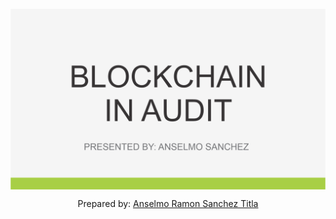 <head>
  <title>T-Swap decentralized asset/token exchange Report</title>
</head>

<div style="display: flex; flex-direction: column; justify-content: center; align-items: center; height: 100vh;">
  <img src="./logo.png" alt="Local Image">
  <p align="center">
    Prepared by: <a href="https://linkedin.com/in/anselmotitla">Anselmo Ramon Sanchez Titla</a>
  </p>
</div>

<!-- Your report starts here! -->

<!-- Lead Auditors:
- xxxxxxx -->

<!-- Use ctrl + shift + p => Markdown All in One: Create Table of Contents -->

<!-- <div style="page-break-before: always;"></div> -->

# Table of Contents

- [Table of Contents](#table-of-contents)
- [Protocol Summary](#protocol-summary)
- [Disclaimer](#disclaimer)
- [Risk Classification](#risk-classification)
- [Audit Details](#audit-details)
  - [Scope](#scope)
  - [Roles](#roles)
- [Executive Summary](#executive-summary)
  - [Issues found](#issues-found)
- [Findings](#findings)
  - [High](#high)
    - [\[H-1\] Magic Number in getInputAmountBasedOnOutput Function](#h-1-magic-number-in-getinputamountbasedonoutput-function)
    - [\[H-2\] Missing Slippage Protection in `TSwapPool::swapExactOutput`](#h-2-missing-slippage-protection-in-tswappoolswapexactoutput)
    - [\[H-3\] Incorrect Argument Passed to swapExactOutput in sellPoolTokens](#h-3-incorrect-argument-passed-to-swapexactoutput-in-sellpooltokens)
    - [\[H-4\] In `TSwapPool::_swap` The extra tokens given to users after every `TSwapPool::swapCount` breaks the protocol invariant of `x * y = k`](#h-4-in-tswappool_swap-the-extra-tokens-given-to-users-after-every-tswappoolswapcount-breaks-the-protocol-invariant-of-x--y--k)
  - [Medium](#medium)
    - [\[M-1\] Unused Deadline Parameter in Deposit Function can cause user misunderstanding](#m-1-unused-deadline-parameter-in-deposit-function-can-cause-user-misunderstanding)
  - [Low](#low)
    - [\[L-1\] Unused Function Parameter in swapExactInput (Root Cause + Impact)](#l-1-unused-function-parameter-in-swapexactinput-root-cause--impact)
    - [\[L-2\] `TSwapPool::LiquidityAdded` event has parameters out of order causing event to emit incorrect information](#l-2-tswappoolliquidityadded-event-has-parameters-out-of-order-causing-event-to-emit-incorrect-information)
  - [Informational](#informational)
    - [\[I-1\] Unused Error Declaration in PoolFactory Contract](#i-1-unused-error-declaration-in-poolfactory-contract)
    - [\[I-2\] Missing Zero Address Check in Constructor](#i-2-missing-zero-address-check-in-constructor)
    - [\[I-3\] Incorrect Function Call in Token Symbol Retrieval](#i-3-incorrect-function-call-in-token-symbol-retrieval)
    - [\[I-4\] Insufficient Indexed Parameters in Event Declaration.](#i-4-insufficient-indexed-parameters-in-event-declaration)
    - [\[I-5\] Usage of Magic Number in getOutputAmountBasedOnInput Function](#i-5-usage-of-magic-number-in-getoutputamountbasedoninput-function)
    - [\[I-6\] Missing Natspec Documentation in swapExactInput Function (Root Cause + Impact)](#i-6-missing-natspec-documentation-in-swapexactinput-function-root-cause--impact)
    - [\[I-7\] Function Visibility in swapExactInput should be external instead of public.](#i-7-function-visibility-in-swapexactinput-should-be-external-instead-of-public)
    - [\[I-8\] Missing Deadline Parameter in Natspec for swapExactOutput.](#i-8-missing-deadline-parameter-in-natspec-for-swapexactoutput)
    - [\[I-9\] Magic Number Used in Price Calculation (Root Cause + Impact)](#i-9-magic-number-used-in-price-calculation-root-cause--impact)
    - [\[I-10\] Inadequate Error Message for Minimum WETH Deposit.](#i-10-inadequate-error-message-for-minimum-weth-deposit)
    - [\[I-11\] Liquidity Minting Function Does Not Follow the CEI Pattern](#i-11-liquidity-minting-function-does-not-follow-the-cei-pattern)
  - [Gas](#gas)
    - [\[G-1\] Unused Local Variable in Deposit Function (Root Cause + Impact)](#g-1-unused-local-variable-in-deposit-function-root-cause--impact)

# Protocol Summary

<!-- You can get this info from the README.md of the repository that is being in the proccess of security review research, almost at the beggining of the file .md-->

This project is meant to be a permissionless way for users to swap assets between each other at a fair price. You can think of T-Swap as a decentralized asset/token exchange (DEX). 
T-Swap is known as an [Automated Market Maker (AMM)](https://chain.link/education-hub/what-is-an-automated-market-maker-amm) because it doesn't use a normal "order book" style exchange, instead it uses "Pools" of an asset. 
It is similar to Uniswap. To understand Uniswap, please watch this video: [Uniswap Explained](https://www.youtube.com/watch?v=DLu35sIqVTM)

# Disclaimer

The Anselmo Ramon Sanchez Titla team makes all effort to find as many vulnerabilities in the code in the given time period, but holds no responsibilities for the findings provided in this document. A security audit by the team is not an endorsement of the underlying business or product. The audit was time-boxed and the review of the code was solely on the security aspects of the Solidity implementation of the contracts.

# Risk Classification

|            |        | Impact |        |     |
| ---------- | ------ | ------ | ------ | --- |
|            |        | High   | Medium | Low |
|            | High   | H      | H/M    | M   |
| Likelihood | Medium | H/M    | M      | M/L |
|            | Low    | M      | M/L    | L   |

We use the [CodeHawks](https://docs.codehawks.com/hawks-auditors/how-to-evaluate-a-finding-severity) severity matrix to determine severity. See the documentation for more details.

# Audit Details

**The findings described in this document correspond to the following commit hash:**

<!-- You can get this info from the README.md at the # Audit Scope Details -->

- Commit Hash: e643a8d4c2c802490976b538dd009b351b1c8dda

## Scope

<!-- You can get this info from the README.md -->

```
./src/
└── PoolFactory.sol
└── TSwapPool.sol
```

## Roles

<!-- You can get this info from the README.md -->

- `Liquidity Providers`: Users who have liquidity deposited into the pools. Their shares are represented by the LP ERC20 tokens. They gain a 0.3% fee every time a swap is made. 
- `Users`: Users who want to swap tokens.

# Executive Summary

<!-- _Add some notes about how the audit went, types of things you found, etc._ -->

<!-- _We spent X hours with Z auditors using Y tools. etc_ -->

We spent 50 hours with 3 auditors using manual review, aderyn, slither finding the below vulnerabilities classified from high to informational

## Issues found

<!-- To format the below table -->
<!-- ctrl + shift + p: Format Document  or  shift + alt + f -->

| Severity     | Number of issues found |
| ------------ | ---------------------- |
| High         | 4                      |
| Medium       | 1                      |
| Low          | 2                      |
| Infomational | 11                     |
| Gas          | 1                      |
| total        | 19                     |

# Findings

## High

### [H-1] Magic Number in getInputAmountBasedOnOutput Function

**Description:**

The vulnerability exists in the `TSwapPool::getInputAmountBasedOnOutput` function, which uses a magic number `10000` in the calculation. The use of magic numbers in code is generally problematic as they lack context and can lead to unintended behavior. In this case, the use of `10000` instead of a more appropriate value like `1000` results in a much higher value being returned than intended.

**Impact:**

This vulnerability has a high impact because it directly affects the amount users are charged in the protocol. By using the magic number `10000`, the function overcharges users in transactions, leading to significant financial loss. Given that this function is part of the `TSwapPool::swapExactOutput`, one of the main functions of the protocol, the vulnerability is likely to affect a large number of users.

**Proof of Concept:**

The issue arises in the following code:

```solidity
function getInputAmountBasedOnOutput(
    uint256 outputAmount,
    uint256 inputReserves,
    uint256 outputReserves
)
    public
    pure
    revertIfZero(outputAmount)
    revertIfZero(outputReserves)
    returns (uint256 inputAmount)
{
    // @audit - info magic number
    // @audit - high they are using 10_000 instead of 1_000. They are stilling a lot of money from the users
    // IMPACT: HIGH users are charge way too much
    // LIKELIHOOD: HIGH this is used in swapExactOutput which is one the main functions of the protocol
    return
        ((inputReserves * outputAmount) * 10000) /
        ((outputReserves - outputAmount) * 997);
}

```

Section-1: The calculation uses a magic number `10000` instead of `1000`, causing the overcharge issue.

Section-2: The function should be adjusted to use a more appropriate factor (e.g., `1000`) to avoid overcharging users.

Section-3: This vulnerability is especially critical because the TSwapPool::getInputAmountBasedOnOutput function is central to the protocol's operations, and users rely on accurate calculations for fair transactions.

**Recommended Mitigation**

The recommended mitigation is to replace the magic number `10000` with a more appropriate value such as `1000` in the calculation. This change will ensure that users are charged accurately and fairly.

```diff
solidity
Copy
function getInputAmountBasedOnOutput(
    uint256 outputAmount,
    uint256 inputReserves,
    uint256 outputReserves
)
    public
    pure
    revertIfZero(outputAmount)
    revertIfZero(outputReserves)
    returns (uint256 inputAmount)
{
    // @audit - correct magic number issue
    return
-        ((inputReserves * outputAmount) * 10000) /
+        ((inputReserves * outputAmount) * 1000) /
         ((outputReserves - outputAmount) * 997);
}
```

Section-A: The change to `1000` ensures that the calculation is more accurate, preventing overcharging.

Section-B: Updating the function's calculation will improve user trust and prevent financial losses.

Section-C: After applying this fix, users will pay a fair amount according to the reserves and output amount, improving the overall reliability of the protocol.

### [H-2] Missing Slippage Protection in `TSwapPool::swapExactOutput`

**Description:**

The vulnerability is found in the `TSwapPool::swapExactOutput` function where there is a lack of slippage protection. Slippage occurs when the price at which the transaction is executed differs from the expected price. This can be exploited by attackers, especially in the case of MEV (Maximal Extractable Value) attacks, which can lead to significant financial losses. The function does not ensure that the input amount remains within an acceptable range, leaving it vulnerable to fluctuations in price due to network congestion or changes in reserves during the transaction.

**Impact:**

The impact of this vulnerability is high as it could lead to unintended losses for users. Without slippage protection, users may end up paying more than they intended or expected, as the actual input amount needed to complete the transaction could exceed the intended amount. This vulnerability also opens the door for potential MEV attacks, where attackers could manipulate the transaction by exploiting price changes and causing further losses to users. It could damage the trust in the protocol and cause a loss of funds for the users involved.

**Proof of Concept:**

The vulnerability exists due to the absence of slippage protection in the following code snippet:

```solidity
function swapExactOutput(
    IERC20 inputToken,
    IERC20 outputToken,
    uint256 outputAmount,
    uint64 deadline
)
    public
    revertIfZero(outputAmount)
    revertIfDeadlinePassed(deadline)
    returns (uint256 inputAmount)
{
    uint256 inputReserves = inputToken.balanceOf(address(this));
    uint256 outputReserves = outputToken.balanceOf(address(this));

    inputAmount = getInputAmountBasedOnOutput(
        outputAmount,
        inputReserves,
        outputReserves
    );
    _swap(inputToken, inputAmount, outputToken, outputAmount);
}
```

1. The price of 1 WETH right now is 1,000 USDC
2. User inputs a `swapExactOutput` looking for 1 WETH
   1. inputToken = USDC
   2. outputToken = WETH
   3. outputAmount = 1
   4. deadline = whatever
3. The function does not offer a maxInput amount
4. As the transaction is pending in the mempool, the market changes! and the price moves huge -> 1 WETH is now 10,000 USDC. 10x more than the user expected
5. The transaction completes, but the user sent the protocol 10,000 USDC instead of the expected 1,000 USDC

**Recommended Mitigation**

To mitigate the risk of slippage and protect against MEV attacks, the function should be updated to include slippage protection and a maximum input amount check. By introducing a mechanism to limit the maximum input amount based on the output amount and slippage tolerance, users will have more control over their transactions, and the protocol will be more resilient to price manipulation.

```diff
function swapExactOutput(
    IERC20 inputToken,
    IERC20 outputToken,
    uint256 outputAmount,
    uint64 deadline,
    uint256 maxInputAmount // Added parameter for maximum input amount
)
    public
    revertIfZero(outputAmount)
    revertIfDeadlinePassed(deadline)
    returns (uint256 inputAmount)
{
    uint256 inputReserves = inputToken.balanceOf(address(this));
    uint256 outputReserves = outputToken.balanceOf(address(this));

    inputAmount = getInputAmountBasedOnOutput(
        outputAmount,
        inputReserves,
        outputReserves
    );

+   // Check if inputAmount is within the acceptable range
+   require(inputAmount <= maxInputAmount, "Slippage too high");

    _swap(inputToken, inputAmount, outputToken, outputAmount);
}
```

The new `maxInputAmount` parameter should be passed into the function to set the limit on how much input a user is willing to pay. This mitigates slippage by ensuring the input amount remains within acceptable bounds.

The function now includes a check with `require(inputAmount <= maxInputAmount)` to ensure that the transaction does not proceed if the slippage exceeds the set threshold.

By introducing slippage protection, the protocol reduces the potential for price manipulation, protecting users from potential losses due to fluctuating market conditions or MEV attacks.

### [H-3] Incorrect Argument Passed to swapExactOutput in sellPoolTokens

**Description:**

The vulnerability arises in the `TSwapPool::sellPoolTokens` function where the third argument passed to the `swapExactOutput` function is incorrect. The third argument in `swapExactOutput` should represent the amount of WETH to be sent from the protocol (the output amount), but instead, the `poolTokenAmount` is being used, which is the input amount (the amount of pool tokens being sold). This mistake could lead to unexpected behavior during the swap, as the wrong values are being passed to the swap logic, potentially resulting in incorrect token exchanges.

This is to the fact that the `TSwapPool::swapExactOutput` is called, whereas the `TSwapPool::swapExactInput` is the one that should be called, because users specify the exact amount of input tokens, not output.

**Impact:**

This vulnerability can result in a miscalculation of the expected amount of WETH to be returned to the caller, which could lead to users receiving an incorrect amount of WETH when selling pool tokens. This could cause financial losses to users as they may receive less WETH than expected, or the transaction may fail due to mismatched amounts being passed to the swap function. Additionally, this could cause the protocol to behave unpredictably, leading to user dissatisfaction and trust issues in the platform.

**Proof of Concept:**

The issue occurs because the third argument passed to `swapExactOutput` in `sellPoolTokens` is incorrect. Instead of passing the expected output amount (the WETH to be received), the input amount (the pool tokens being sold) is passed, which is not how the function should operate.

```solidity
function sellPoolTokens(
    uint256 poolTokenAmount
) external returns (uint256 wethAmount) {
    return
        swapExactOutput(
            i_poolToken,
            i_wethToken,
            poolTokenAmount, // This should be the amount of WETH to go out from the protocol
            uint64(block.timestamp)
        );
}
```

Recommended Mitigation

To fix this vulnerability, the sellPoolTokens function should be updated to correctly pass the expected amount of WETH to be received as the third argument to the swapExactOutput function. The output amount should be calculated based on the pool token amount and the reserves, ensuring that the right amount of WETH is passed to the swap function.

```diff
function sellPoolTokens(
    uint256 poolTokenAmount
) external returns (uint256 wethAmount) {
+    // Calculate the expected WETH amount based on pool token reserves
+    uint256 wethAmount = calculateWethAmount(poolTokenAmount);

    return
        swapExactOutput(
            i_poolToken,
            i_wethToken,
-           poolTokenAmount,
+            wethAmount, // Corrected to the amount of WETH to be sent from the protocol
            uint64(block.timestamp)
        );
}
```

The function should calculate the amount of WETH the user should receive for the poolTokenAmount. This can be done by using the appropriate formula based on the pool reserves.

By passing the correct output amount (wethAmount) to swapExactOutput, the transaction will execute as intended, and users will receive the correct amount of WETH.

This change ensures that the protocol behaves as expected and prevents any financial loss for the user due to incorrect token swaps.

Consider changing the implementation to use `swapExactInput` instead of `swapExactOutput`. Note that this also require changing the `sellPoolTokens` function to accept a new parameter (ie `minWethToReceive` to be passed to `swapExactInput`)

```diff
function sellPoolTokens(
    uint256 poolTokenAmount,
    uint256 minWethToReceive
) external returns (uint256 wethAmount) {
+    // Calculate the expected WETH amount based on pool token reserves
+    uint256 wethAmount = calculateWethAmount(poolTokenAmount);

    return
        swapExactInput(
            i_poolToken,
            i_wethToken,
-           poolTokenAmount,
+           minWethToReceive,
            uint64(block.timestamp)
        );
}
```

additionally it might be wise to add a deadline to the function, as there is currently no deadline

### [H-4] In `TSwapPool::_swap` The extra tokens given to users after every `TSwapPool::swapCount` breaks the protocol invariant of `x * y = k`

**Description:**

The protocol follows a stric invariant of `x * y = k`. Where:

- `x`: The balance of the pool token
- `y`: The balance of the WETH token
- `k`: The constant product of the two balances

This means, that whenever the balances change in the protocol, the ratio between the two amounts should remain constant, hence the `k`. However this is broken every 10 swaps due to the extra incentive in the `_swap` function. Meaning that over time the protocol funds will be drained

**Impact:**

A user could maliciously drain the protocol of funds by doing a lot of swaps and collecting the extra incentive given out by the protocol.

Most simply put, the protocol's core invariant is broken.

The following block of code is responsible for the issue

```javascript
swap_count++
if (swap_count >= SWAP_COUNT_MAX) {
  swap_count = 0
  outputToken.safeTransfer(msg.sender, 1_000_000_000_000_000_000)
}
```

**Proof of Concept**

1. A user swaps 10 times, and collects the extra incentive of `1_000_000_000_000_000_000` tokens
2. That user continues to swap until all the protocol funds are drained

<details> 
<summary>Proof of Code</summary>
Place the following into TSwapPool.t.sol

```javascript
    function testInvariantBroken() public {
        vm.startPrank(liquidityProvider);
        weth.approve(address(pool), 100e18);
        poolToken.approve(address(pool), 100e18);
        pool.deposit(100e18, 100e18, 100e18, uint64(block.timestamp));
        vm.stopPrank();

        uint outputWeth = 1e17;
        int startingY = int256(weth.balanceOf(address(pool)));
        int expectedDeltaY = int256(-1) * int256(outputWeth);

        vm.startPrank(user);
        poolToken.approve(address(pool), type(uint256).max);
        poolToken.mint(user, 100e18);
        pool.swapExactOutput(poolToken, weth, outputWeth, uint64(block.timestamp));
        pool.swapExactOutput(poolToken, weth, outputWeth, uint64(block.timestamp));
        pool.swapExactOutput(poolToken, weth, outputWeth, uint64(block.timestamp));
        pool.swapExactOutput(poolToken, weth, outputWeth, uint64(block.timestamp));
        pool.swapExactOutput(poolToken, weth, outputWeth, uint64(block.timestamp));
        pool.swapExactOutput(poolToken, weth, outputWeth, uint64(block.timestamp));
        pool.swapExactOutput(poolToken, weth, outputWeth, uint64(block.timestamp));
        pool.swapExactOutput(poolToken, weth, outputWeth, uint64(block.timestamp));
        pool.swapExactOutput(poolToken, weth, outputWeth, uint64(block.timestamp));
        pool.swapExactOutput(poolToken, weth, outputWeth, uint64(block.timestamp));
        vm.stopPrank();

        uint256 endingY = weth.balanceOf(address(pool));
        int256 actualDeltaY = int256(endingY) - int256(startingY);

        assert(actualDeltaY == expectedDeltaY*10);
    }
```

</details>

**Recommended Mitigations**

Remove the extra incentive mechanism. If you want to keep this in, we should account for the change in the x \* y = k protocol invariant. Or, or we should set aside tokens in the same way we do with fees.

```diff
-        swap_count++;
-        if (swap_count >= SWAP_COUNT_MAX) {
-            swap_count = 0;
-            outputToken.safeTransfer(msg.sender, 1_000_000_000_000_000_000);
-        }
```

## Medium

### [M-1] Unused Deadline Parameter in Deposit Function can cause user misunderstanding

**Description:**

The `TSwapPool::deposit` function in the `TSwapPool` contract accepts a `deadline` parameter, but this parameter is not used in the function logic. The purpose of a deadline is typically to prevent transactions from being executed after a specific time, ensuring that deposits happen within an acceptable timeframe. However, in this case, the `deadline` parameter is provided, but not referenced anywhere in the function, leading to confusion about its purpose and potentially misleading users into thinking it impacts the deposit process.

**Impact:**

A user may assume that providing a `deadline` will cause their deposit to fail if the deadline is exceeded. However, since the parameter is not used in the code, a user could set a deadline expecting the deposit to fail after that time, but the deposit would still go through. This discrepancy could lead to severe disruptions in functionality, where users may expect transactions to fail but they are processed anyway, causing a misalignment between user expectations and actual behavior. The potential for such confusion is high, as the `deadline` parameter is often associated with critical transaction timing.

**Proof of Concept:**

The `deposit` function is shown below, where the `deadline` parameter is declared but never used:

```solidity
function deposit(
    uint256 wethToDeposit,
    uint256 minimumLiquidityTokensToMint,
    uint256 maximumPoolTokensToDeposit,
    uint64 deadline
)
```

Since the deadline parameter isn't utilized, users may believe their deposits are subject to a time limit that isn't enforced.

**Recommended Mitigation:**

To mitigate this issue, one of the following actions should be taken:

Use the `deadline` parameter: Implement logic that enforces the `deadline`, ensuring that deposits are only allowed if the current time is before the specified `deadline`. This can be done by adding a check for the deadline in the function.

```diff
    function deposit(
        uint256 wethToDeposit,
        uint256 minimumLiquidityTokensToMint,
        uint256 maximumPoolTokensToDeposit,
        uint64 deadline
    )
        external
+       revertIfDeadlinePassed(deadline)
        revertIfZero(wethToDeposit)
        returns (uint256 liquidityTokensToMint)
```

This change ensures that the deposit function enforces the specified time limit.

Remove the `deadline` parameter: If the `deadline` feature is not required, the best course of action is to remove the parameter entirely to avoid confusion. This prevents any misunderstandings regarding its intended functionality.

```diff
function deposit(
     uint256 wethToDeposit,
     uint256 minimumLiquidityTokensToMint,
+    uint256 maximumPoolTokensToDeposit
-    uint256 maximumPoolTokensToDeposit,
-    uint64 deadline
)
```

In either case, clarifying the functionality (or lack thereof) of the `deadline` parameter will help align user expectations with the actual behavior of the contract.

## Low

### [L-1] Unused Function Parameter in swapExactInput (Root Cause + Impact)

**Description:**

The vulnerability exists in the `TSwapPool::swapExactInput` function, where the return type `uint256 output` is specified, but the `output` variable is never actually defined or used within the function. This results in an unused function parameter, which is confusing and could lead to errors in the future if the function signature is not updated. Additionally, it can lead to unnecessary gas costs if the function signature remains as is.

**Impact:**

This issue has a low impact in terms of security but can cause confusion and inefficiency in the codebase. The unused function parameter increases the complexity of the contract and could lead to further mistakes or misunderstandings in the future. Furthermore, the incorrect return type may cause issues if someone attempts to interact with the function, expecting the return value to be properly set.

**Proof of Concept:**

The issue arises in the following code, where the `output` variable is specified in the return type but is never defined or used:

```solidity
function swapExactInput(
    IERC20 inputToken,
    uint256 inputAmount,
    IERC20 outputToken,
    uint256 minOutputAmount,
    uint64 deadline
)
    public
    revertIfZero(inputAmount)
    revertIfDeadlinePassed(deadline)
    returns (uint256 output)
{
    uint256 inputReserves = inputToken.balanceOf(address(this));
    uint256 outputReserves = outputToken.balanceOf(address(this));

    uint256 outputAmount = getOutputAmountBasedOnInput(
        inputAmount,
        inputReserves,
        outputReserves
    );

    if (outputAmount < minOutputAmount) {
        revert TSwapPool__OutputTooLow(outputAmount, minOutputAmount);
    }

    _swap(inputToken, inputAmount, outputToken, outputAmount);
}
```

**Recommended Mitigation**

The recommended mitigation is to remove the unused return type uint256 output from the function signature, as the function does not return any value. This will clarify the function's behavior and reduce unnecessary complexity.

```diff
function swapExactInput(
    IERC20 inputToken,
    uint256 inputAmount,
    IERC20 outputToken,
    uint256 minOutputAmount,
    uint64 deadline
)
    public
    revertIfZero(inputAmount)
    revertIfDeadlinePassed(deadline)
-  returns (uint256 output)
{
    uint256 inputReserves = inputToken.balanceOf(address(this));
    uint256 outputReserves = outputToken.balanceOf(address(this));

    uint256 outputAmount = getOutputAmountBasedOnInput(
        inputAmount,
        inputReserves,
        outputReserves
    );

    if (outputAmount < minOutputAmount) {
        revert TSwapPool__OutputTooLow(outputAmount, minOutputAmount);
    }

    _swap(inputToken, inputAmount, outputToken, outputAmount);
}
```

Removing the unused return type uint256 output clarifies the function’s purpose and ensures the function signature accurately reflects its behavior.

This change reduces unnecessary complexity and potential sources of confusion for developers interacting with the contract.

After this fix, the function becomes simpler and more understandable, ensuring that it no longer misleads developers regarding its return type and expected behavior.

### [L-2] `TSwapPool::LiquidityAdded` event has parameters out of order causing event to emit incorrect information

**Description:**

When `TSwapPool::LiquidityAdded` event is emmited in `TSwapPool::_addLiquidityMintAndTransfer` function, it logs values in an incorrect order.
The `poolTokensToDeposit` value should go in the third parameter position, whereas the `wethToDeposit` value should go second.

**Impact:**

Event emission is incorrect, leading to off-chain functions potentially malfunctioning

**Recomended Mitigations**

```diff
-   emit LiquidityAdded(msg.sender, poolTokensToDeposit, wethToDeposit);
+   emit LiquidityAdded(msg.sender, wethToDeposit, poolTokensToDeposit);
```

## Informational

### [I-1] Unused Error Declaration in PoolFactory Contract

**Description:**

The `PoolFactory::PoolFactory__PoolDoesNotExist` error is declared in the `PoolFactory` contract but is never used anywhere in the contract. This could lead to unnecessary code bloat, as the error does not provide any functionality or contribute to the contract's behavior. It's important to remove unused variables or errors to keep the codebase clean and efficient.

**Impact:**

The unused error declaration may confuse developers or auditors reviewing the contract. It increases the size of the bytecode without offering any value and could potentially be a source of misunderstanding regarding the contract's error-handling logic. Additionally, it may lead to security risks if developers mistakenly rely on or assume the presence of such errors in their implementation, without any actual usage or handling.

**Proof of Concept:**

```solidity
error PoolFactory__PoolDoesNotExist(address tokenAddress);
```

The error PoolFactory::PoolFactory\_\_PoolDoesNotExist is declared, but it is not invoked in any function within the contract, making it redundant.

**Recommended Mitigation**

To mitigate the issue, the unused error declaration should be removed from the PoolFactory contract. This will improve code clarity, reduce bytecode size, and eliminate unnecessary confusion. If the error was intended for future use, ensure that it is properly integrated into the contract’s logic.

```diff
-  error PoolFactory__PoolDoesNotExist(address tokenAddress);
```

By removing this unused error, the contract will be more streamlined, and there will be no ambiguity regarding unused elements.

### [I-2] Missing Zero Address Check in Constructor

**Description:**

The `PoolFactory::constructor` lacks a check to ensure that the provided `wethToken` address is not the zero address. This oversight could lead to unintended behavior if a contract is deployed with a zero address for `wethToken`.

**Impact:**

If the `PoolFactory::constructor` is deployed with a zero address for the `wethToken` parameter, any operations that rely on this token address will fail or behave unpredictably. It could lead to lost funds or contract malfunction, particularly in functions that interact with the `wethToken` address.

**Proof of Concept:**

In the current implementation of the `PoolFactory::constructor`, there is no validation to ensure that `wethToken` is not the zero address:

```solidity
constructor(address wethToken) {
    i_wethToken = wethToken;
}
```

To exploit this, a malicious actor could deploy the contract with the wethToken parameter set to `0x0000000000000000000000000000000000000000`, which could break subsequent contract logic that expects a valid token address.

**Recommended Mitigation**

To mitigate this issue, a validation should be added in the PoolFactory::constructor to ensure that the provided `wethToken` address is not the zero address. This will prevent the contract from being deployed with an invalid token address.

```diff
constructor(address wethToken) {
+   if(wethToken == address(0)){
+      revert();
+   }
    i_wethToken = wethToken;
}
```

With this modification, the contract will throw an error during deployment if the zero address is provided for wethToken, ensuring that the contract cannot be deployed in an invalid state.

Additionally, consider adding additional checks for the validity of the token address, such as ensuring that the address points to a contract with the expected token interface.

### [I-3] Incorrect Function Call in Token Symbol Retrieval

**Description:**

The code attempts to concatenate the string `"ts"` with the result of `IERC20(tokenAddress).name()` to form a liquidity token symbol. Do you mean to call `IERC20(tokenAddress).symbol()`.

**Impact:**

Using .name() could cause inefficiencies if the token’s name is excessively long. It is likely more efficient to use .symbol() instead.

**Proof of Concept:**

```solidity
string memory liquidityTokenSymbol = string.concat("ts", IERC20(tokenAddress).name());
```

**Recommended Mitigation:**

To mitigate this issue, the recommended action is to use the symbol() function, which typically returns a shorter, more appropriate string for token identification.

```diff
+ string memory liquidityTokenSymbol = string.concat("ts", IERC20(tokenAddress).symbol());
- string memory liquidityTokenSymbol = string.concat("ts", IERC20(tokenAddress).name());
```

Additionally, it is suggested to consider verifying that the token address implements the ERC-20 interface properly before making calls to the symbol() function, ensuring robust behavior and avoiding potential runtime errors.

### [I-4] Insufficient Indexed Parameters in Event Declaration.

**Description:**

In the `TSwap::Swap` event declaration, there are more than three parameters, but only one parameter (`swapper`) is indexed. According to the Solidity best practices, it is recommended to index all the parameters that will be frequently used for event filtering, especially when the parameters are critical to the event's logic, such as `tokenIn`, `amountTokenIn`, `tokenOut`, and `amountTokenOut`. By indexing these additional parameters, it becomes easier and more efficient to filter events in external tools, such as when using `web3.js` or `ethers.js`.

**Impact:**

The current event declaration will make it inefficient to filter or search for logs based on the non-indexed parameters. Since only the `swapper` address is indexed, querying or tracking swaps based on tokens or amounts will require additional processing and might result in higher gas costs for retrieving events. This also impacts the ability to easily track or monitor specific swaps by token types or amounts. Additionally, if external applications or users rely on querying these events, they may experience slower performance and increased complexity.

**Proof of Concept:**

The following code shows the `TSwap::Swap` event, where only one parameter (`swapper`) is indexed, despite the presence of additional relevant parameters:

```solidity
event Swap(
    address indexed swapper,
    IERC20 tokenIn,
    uint256 amountTokenIn,
    IERC20 tokenOut,
    uint256 amountTokenOut
);
```

In this code, only swapper is indexed, while tokenIn, amountTokenIn, tokenOut, and amountTokenOut could be indexed to improve event querying efficiency.

**Recommended Mitigation:**

To resolve this, it is recommended to index additional parameters in the Swap event declaration. Specifically, the tokenIn, amountTokenIn, tokenOut, and amountTokenOut should be indexed for better filtering and performance in event logs.

```diff
event Swap(
    address indexed swapper,
-    IERC20 tokenIn,
+    IERC20 indexed tokenIn,
     uint256 amountTokenIn,
-    IERC20 tokenOut,
+    IERC20 indexed tokenOut,
     uint256 amountTokenOut
);
```

This ensures that the tokens involved in the swap and their respective amounts are indexed, allowing for more efficient queries based on these parameters.

Additionally, be mindful of the gas costs when adding indexed parameters. Although indexing provides better filtering, it increases the cost of emitting the event, so only index parameters that are likely to be queried frequently.

### [I-5] Usage of Magic Number in getOutputAmountBasedOnInput Function

**Description:**

The vulnerability in the `TSwapPool::getOutputAmountBasedOnInput` function lies in the unclear use of a "magic number" (`997` in the calculation for `inputAmountMinusFee`). A magic number is a constant used directly in code without explanation, making it difficult for developers to understand its purpose and increasing the risk of future errors when maintaining or updating the code. The code snippet `inputAmount * 997` is part of the formula for determining the output amount, but the meaning of the number `997` is not explained, leading to potential confusion.

**Impact:**

Using a magic number can introduce bugs or unexpected behavior in the smart contract. If the value `997` is incorrect, misinterpreted, or needs to be changed, it will be difficult for future developers to identify and modify it properly. Without proper documentation or clarity about the reason for using this constant, the logic of the contract may break, potentially leading to incorrect calculations or unintended consequences in liquidity pools. This can directly affect users' transactions, leading to loss of funds or inaccurate calculations in liquidity provisioning.

**Proof of Concept:**

The following section highlights where the magic numbers `997` and `1000` are used without explanation in the code.

```solidity
      uint256 inputAmountMinusFee = inputAmount * 997;
      uint256 numerator = inputAmountMinusFee * outputReserves;
      uint256 denominator = (inputReserves * 1000) + inputAmountMinusFee;
```

**Recommended Mitigation:**

Clarify the Use of the Magic Number:

The first step in addressing this vulnerability is to clarify the purpose of the magic numbers `997` and `1000`. If it represents a fee, it should be documented, or better yet, placed in a constant variable with a meaningful name. For example:

```solidity
uint256 constant FEE_MULTIPLIER = `997`;
```

Then, use this constant in the calculation to make the code more understandable:

```solidity
uint256 inputAmountMinusFee = inputAmount * FEE_MULTIPLIER;
```

After renaming the constant, ensure that the smart contract is tested thoroughly to ensure the behavior remains as intended. In particular, validate the calculations for inputAmountMinusFee to confirm the correct fee multiplier is used.

It's recommended to add comments or documentation explaining why the constant `997` is used in the contract, especially if it is related to business logic or specific optimizations.

### [I-6] Missing Natspec Documentation in swapExactInput Function (Root Cause + Impact)

**Description:**

The vulnerability exists in the `TSwapPool::swapExactInput` function, where the function lacks proper Natspec documentation. Natspec comments are essential for improving code readability, understandability, and ensuring that other developers or auditors can easily interpret the purpose and behavior of the function. In this case, the absence of Natspec documentation on a critical function makes it harder for auditors or developers to fully understand its behavior, which can lead to errors or missed vulnerabilities.

**Impact:**

This vulnerability has a moderate impact in terms of code readability and maintainability. While the functionality may not directly cause an immediate bug, the lack of Natspec documentation increases the risk of misinterpretation, potential misuse, and complicates future auditing and review processes. This could lead to difficulties in detecting vulnerabilities or issues when updates or changes are made to the smart contract.

**Proof of Concept:**

The issue arises in the following code, where there is no Natspec documentation:

```solidity
function swapExactInput(
    IERC20 inputToken,
    uint256 inputAmount,
    IERC20 outputToken,
    uint256 minOutputAmount,
    uint64 deadline
)
    public
    revertIfZero(inputAmount)
    revertIfDeadlinePassed(deadline)
    returns (uint256 output)
{
    uint256 inputReserves = inputToken.balanceOf(address(this));
    uint256 outputReserves = outputToken.balanceOf(address(this));

    uint256 outputAmount = getOutputAmountBasedOnInput(
        inputAmount,
        inputReserves,
        outputReserves
    );

    if (outputAmount < minOutputAmount) {
        revert TSwapPool__OutputTooLow(outputAmount, minOutputAmount);
    }

    _swap(inputToken, inputAmount, outputToken, outputAmount);
}
```

**Recommended Mitigation**

The recommended mitigation is to add proper Natspec documentation to the TSwapPool::swapExactInput function. This will provide clear explanations of the function's purpose, parameters, return values, and any edge cases or requirements.

```solidity

/// @notice Swaps a specified amount of input tokens for output tokens, ensuring that the output is at least the minimum required.
/// @dev This function calculates the output amount based on the input reserves and output reserves, ensuring that the user receives a fair exchange rate.
/// @param inputToken The token being exchanged (input token).
/// @param inputAmount The amount of the input token being swapped.
/// @param outputToken The token being received (output token).
/// @param minOutputAmount The minimum acceptable amount of the output token that the user is willing to receive due to slipage
/// @param deadline The timestamp after which the transaction will no longer be valid.
function swapExactInput(
    IERC20 inputToken,
    uint256 inputAmount,
    IERC20 outputToken,
    uint256 minOutputAmount,
    uint64 deadline
)
    public
    revertIfZero(inputAmount)
    revertIfDeadlinePassed(deadline)
    returns (uint256 output)
{
    uint256 inputReserves = inputToken.balanceOf(address(this));
    uint256 outputReserves = outputToken.balanceOf(address(this));

    uint256 outputAmount = getOutputAmountBasedOnInput(
        inputAmount,
        inputReserves,
        outputReserves
    );

    if (outputAmount < minOutputAmount) {
        revert TSwapPool__OutputTooLow(outputAmount, minOutputAmount);
    }

    _swap(inputToken, inputAmount, outputToken, outputAmount);
}
```

Adding Natspec documentation will enhance code clarity and ensure that all developers and auditors understand the function’s intended behavior.

This documentation should include descriptions for each parameter, the expected behavior, and potential revert scenarios, particularly for minOutputAmount and deadline.

By including clear and concise Natspec comments, the maintainability of the code will improve, reducing the risk of errors during future code reviews or updates.

### [I-7] Function Visibility in swapExactInput should be external instead of public.

**Description:**

The vulnerability exists in the `TSwapPool::swapExactInput` function, where the function is marked as `public` but it is not intended to be used other than outside of the contract. The function contains logic that doesn't require internal calls, and thus, it should have a more restrictive visibility modifier, such as `external`.

**Impact:**

This vulnerability has a moderate impact on the security and maintainability of the smart contract. By marking the function as `public` when it should be `external`.

**Proof of Concept:**

The issue arises in the following code, where the function is marked as `public` but should be `external` instead:

```solidity
function swapExactInput(
    IERC20 inputToken,
    uint256 inputAmount,
    IERC20 outputToken,
    uint256 minOutputAmount,
    uint64 deadline
)
    // @audit - info this should be external, is not used in other parts of the same smart contract
    public
    revertIfZero(inputAmount)
    revertIfDeadlinePassed(deadline)
    returns (uint256 output)
{
    uint256 inputReserves = inputToken.balanceOf(address(this));
    uint256 outputReserves = outputToken.balanceOf(address(this));

    uint256 outputAmount = getOutputAmountBasedOnInput(
        inputAmount,
        inputReserves,
        outputReserves
    );

    if (outputAmount < minOutputAmount) {
        revert TSwapPool__OutputTooLow(outputAmount, minOutputAmount);
    }

    _swap(inputToken, inputAmount, outputToken, outputAmount);
}
```

**Recommended Mitigation**

The recommended mitigation is to change the visibility of the TSwapPool::swapExactInput function from `public` to `external`. This will limit the function’s accessibility to only external callers, reducing the contract's exposure to unnecessary risks.

```diff

function swapExactInput(
    IERC20 inputToken,
    uint256 inputAmount,
    IERC20 outputToken,
    uint256 minOutputAmount,
    uint64 deadline
)
    // @audit - corrected visibility to external
+   external
-   public
    revertIfZero(inputAmount)
    revertIfDeadlinePassed(deadline)
    returns (uint256 output)
{
    uint256 inputReserves = inputToken.balanceOf(address(this));
    uint256 outputReserves = outputToken.balanceOf(address(this));

    uint256 outputAmount = getOutputAmountBasedOnInput(
        inputAmount,
        inputReserves,
        outputReserves
    );

    if (outputAmount < minOutputAmount) {
        revert TSwapPool__OutputTooLow(outputAmount, minOutputAmount);
    }

    _swap(inputToken, inputAmount, outputToken, outputAmount);
}
```

### [I-8] Missing Deadline Parameter in Natspec for swapExactOutput.

**Description:**

The vulnerability exists in the `TSwapPool::swapExactOutput` function's natspec comment, where the `deadline` parameter is not included in the function's documentation. Natspec comments provide crucial information for developers and auditors to understand the function's parameters and behavior, and the omission of `deadline` in the natspec can lead to confusion or misinterpretation of the function’s purpose, especially in time-sensitive operations like swaps where a deadline is involved.

**Impact:**

The impact of this vulnerability is low in terms of security but can lead to operational errors or misunderstandings. Developers interacting with the contract may overlook the importance of the `deadline` parameter, which is critical to prevent transactions from being executed beyond a certain time. This oversight could result in failed transactions or an incorrect user experience.

**Proof of Concept:**

The issue arises in the following code, where the `deadline` parameter is not documented in the natspec comment:

```solidity
/*
 * @notice figures out how much you need to input based on how much
 * output you want to receive.
 *
 * Example: You say "I want 10 output WETH, and my input is DAI"
 * The function will figure out how much DAI you need to input to get 10 WETH
 * And then execute the swap
 * @param inputToken ERC20 token to pull from caller
 * @param outputToken ERC20 token to send to caller
 * @param outputAmount The exact amount of tokens to send to caller
 * @audit-info missing deadline param in natspec
 */

function swapExactOutput(
    IERC20 inputToken,
    IERC20 outputToken,
    uint256 outputAmount,
    uint64 deadline
)
    public
    revertIfZero(outputAmount)
    revertIfDeadlinePassed(deadline)
    returns (uint256 inputAmount)
{
    uint256 inputReserves = inputToken.balanceOf(address(this));
    uint256 outputReserves = outputToken.balanceOf(address(this));

    inputAmount = getInputAmountBasedOnOutput(
        outputAmount,
        inputReserves,
        outputReserves
    );

    _swap(inputToken, inputAmount, outputToken, outputAmount);
}
```

**Recommended Mitigation**

The recommended mitigation is to update the natspec comment to include the deadline parameter. This will provide clear documentation for developers and auditors, ensuring they understand the importance of the deadline in this function and its role in time-sensitive operations.

```diff
/*
 * @notice figures out how much you need to input based on how much
 * output you want to receive.
 *
 * Example: You say "I want 10 output WETH, and my input is DAI"
 * The function will figure out how much DAI you need to input to get 10 WETH
 * And then execute the swap
 * @param inputToken ERC20 token to pull from caller
 * @param outputToken ERC20 token to send to caller
 * @param outputAmount The exact amount of tokens to send to caller
+* @param deadline The time by which the transaction must be executed
 */

function swapExactOutput(
    IERC20 inputToken,
    IERC20 outputToken,
    uint256 outputAmount,
    uint64 deadline
)
    public
    revertIfZero(outputAmount)
    revertIfDeadlinePassed(deadline)
    returns (uint256 inputAmount)
{
    uint256 inputReserves = inputToken.balanceOf(address(this));
    uint256 outputReserves = outputToken.balanceOf(address(this));

    inputAmount = getInputAmountBasedOnOutput(
        outputAmount,
        inputReserves,
        outputReserves
    );

    _swap(inputToken, inputAmount, outputToken, outputAmount);
}
```

Updating the natspec comment to include the deadline parameter ensures that the function's documentation is complete and clear, reducing confusion for developers and auditors.

This update will help developers understand that the deadline is a critical part of the function, preventing unintended transactions from being executed after the set deadline.

The updated documentation enhances the clarity of the function's purpose, ensuring that time-sensitive parameters like deadline are not overlooked during contract interactions.

### [I-9] Magic Number Used in Price Calculation (Root Cause + Impact)

**Description:**

The vulnerability in `TSwapPool::getPriceOfOneWethInPoolTokens` and `TSwapPool::getPriceOfOnePoolTokenInWeth` functions arises from the use of a "magic number" (1e18) in the calculation of token prices. Magic numbers refer to hardcoded values with no explanation, making the code less readable and prone to errors or misunderstandings. In this case, the use of `1e18` as the input amount for the price calculations is unclear and should be replaced with a more meaningful, self-explanatory value or a defined constant.

**Impact:**

Using magic numbers reduces the clarity of the code and makes it harder for developers or auditors to understand the logic behind these functions. If the value `1e18` was used for specific reasons related to precision or the scale of tokens, it should be clearly documented or defined as a constant. Without this context, other developers may inadvertently change the value or misinterpret the code, leading to potential issues in price calculations or future code modifications. Furthermore, this can introduce risks when interacting with the contract, as users may misunderstand how prices are derived or assume that the code behaves differently.

**Proof of Concept:**

The issue stems from the use of the hardcoded value `1e18` in both `TSwapPool::getPriceOfOneWethInPoolTokens` and `TSwapPool::getPriceOfOnePoolTokenInWeth` functions. The current implementation uses `1e18` as the input amount to calculate the price ratio between WETH and pool tokens, but the rationale behind this specific value is unclear.

```solidity
// Function to get the price of one WETH in terms of pool tokens
function getPriceOfOneWethInPoolTokens() external view returns (uint256) {
    return
        getOutputAmountBasedOnInput(
            1e18, // Magic number
            i_wethToken.balanceOf(address(this)),
            i_poolToken.balanceOf(address(this))
        );
}

// Function to get the price of one pool token in terms of WETH
function getPriceOfOnePoolTokenInWeth() external view returns (uint256) {
    return
        getOutputAmountBasedOnInput(
            1e18, // Magic number
            i_poolToken.balanceOf(address(this)),
            i_wethToken.balanceOf(address(this))
        );
}
```

**Recommended Mitigation**

To mitigate this issue, the value `1e18` should either be replaced with a clearly defined constant or documented in the code to provide better clarity. If it is used for scaling purposes, the constant should be named accordingly, such as `TSwapPool::PRECISION_SCALE`, and defined at the beginning of the contract. This will enhance code readability and reduce the risk of misunderstandings in the future.

```diff
+ // Define a constant for precision scale
+ uint256 constant PRECISION_SCALE = 1e18;

// Function to get the price of one WETH in terms of pool tokens
function getPriceOfOneWethInPoolTokens() external view returns (uint256) {
    return
        getOutputAmountBasedOnInput(
-           1e18,
+           PRECISION_SCALE, // Use the defined constant
            i_wethToken.balanceOf(address(this)),
            i_poolToken.balanceOf(address(this))
        );
}

// Function to get the price of one pool token in terms of WETH
function getPriceOfOnePoolTokenInWeth() external view returns (uint256) {
    return
        getOutputAmountBasedOnInput(
-           1e18,
+           PRECISION_SCALE, // Use the defined constant
            i_poolToken.balanceOf(address(this)),
            i_wethToken.balanceOf(address(this))
        );
}
```

The magic number `1e18` should be replaced with a constant like `PRECISION_SCALE` to improve code clarity and avoid confusion.

The constant `PRECISION_SCALE` should be defined at the start of the contract and be used in relevant calculations to standardize the scaling factor.

Documenting or defining magic numbers as constants enhances code maintainability and prevents accidental misuse or misinterpretation of values.

### [I-10] Inadequate Error Message for Minimum WETH Deposit.

**Description:**

The vulnerability arises from a custom error message triggered when the `TSwapPool::wethToDeposit` amount is less than the `TSwapPool::MINIMUM_WETH_LIQUIDITY`. The issue is that the `TSwapPool::MINIMUM_WETH_LIQUIDITY` is a constant in the `TSwapPool` smart contract. However, the custom error might be misleading or unnecessarily emit this information, making it more complex than needed.

**Impact:**

If the `TSwapPool::wethToDeposit` is lower than `TSwapPool::MINIMUM_WETH_LIQUIDITY`, the error is raised. The constant `TSwapPool::MINIMUM_WETH_LIQUIDITY` is already known and does not need to be passed as part of the error. This can lead to unnecessary gas costs by including the constant value in the error message, which is redundant because the value is fixed and can be inferred by users or developers directly from the contract. Additionally, this unnecessary complexity can be a potential source of confusion for users interacting with the contract.

**Proof of Concept:**

The `TSwapPool::wethToDeposit` is emitted with the constant `TSwapPool::MINIMUM_WETH_LIQUIDITY` in the following condition:

```solidity
if (wethToDeposit < MINIMUM_WETH_LIQUIDITY) {
    revert TSwapPool__WethDepositAmountTooLow(
        MINIMUM_WETH_LIQUIDITY,
        wethToDeposit
    );
}
```

**Recommended Mitigation**

To mitigate this issue, we can modify the error handling to exclude the constant `TSwapPool::MINIMUM_WETH_LIQUIDITY` from being emitted. This can be done by removing it from the parameters in the revert statement. The error message can still indicate the issue without including the constant value.

```diff
if (wethToDeposit < MINIMUM_WETH_LIQUIDITY) {
-    revert TSwapPool__WethDepositAmountTooLow(
-        MINIMUM_WETH_LIQUIDITY,
-        wethToDeposit
-    );
+    revert TSwapPool__WethDepositAmountTooLow(wethToDeposit);
}
```

By passing only the `wethToDeposit` value in the revert message, we reduce unnecessary gas usage and simplify the error message while still informing users of the invalid deposit amount.

### [I-11] Liquidity Minting Function Does Not Follow the CEI Pattern

**Description:**

The function `deposit` in the `TSwapPool` smart contract contains a potential issue related to the order of operations. Specifically, the assignment of the `TSwapPool::liquidityTokensToMint` variable occurs after making an external call to `_addLiquidityMintAndTransfer`. This violates the Checks-Effects-Interactions (CEI) pattern, which is a security best practice. The CEI pattern suggests that state changes (effects) should be made before interacting with external contracts to prevent reentrancy attacks or unintended side effects.

**Impact:**

If the `TSwapPool` smart contract continues to execute in this manner, it may expose the contract to security vulnerabilities. Specifically, because the `TSwapPool::liquidityTokensToMint` variable is updated after an external call, malicious actors could potentially exploit this order and cause unexpected behavior or vulnerabilities in the contract. This could lead to a failure in the minting process, where liquidity tokens are not properly assigned or could be manipulated by a malicious actor.

**Proof of Concept:**

The issue lies in the following portion of the `TSwapPool::deposit` function:

```solidity
else {
    // This will be the "initial" funding of the protocol. We are starting from blank here!
    // We just have them send the tokens in, and we mint liquidity tokens based on the weth
    _addLiquidityMintAndTransfer(
        wethToDeposit,
        maximumPoolTokensToDeposit,
        wethToDeposit
    );
    // In the function above we make an external call
    // and then we update a local variable, it is probably fine because it's not a state variable
    // q does not follow CEI pattern
    liquidityTokensToMint = wethToDeposit;
}
```

The vulnerability arises from the order of these two actions, where the state variable liquidityTokensToMint is updated after the external call to \_addLiquidityMintAndTransfer.

**Recommended Mitigation:**

To resolve this vulnerability, the assignment of the TSwapPool::liquidityTokensToMint variable should be done before calling the \_addLiquidityMintAndTransfer function. This would ensure that the contract follows the CEI pattern and minimizes the risk of potential vulnerabilities.

```diff
else {
    // This will be the "initial" funding of the protocol. We are starting from blank here!
    // We just have them send the tokens in, and we mint liquidity tokens based on the weth
+    liquidityTokensToMint = wethToDeposit;  // Update state variable before external call
    _addLiquidityMintAndTransfer(
        wethToDeposit,
        maximumPoolTokensToDeposit,
        wethToDeposit
    );
-   liquidityTokensToMint = wethToDeposit;  // Update state variable before external call
}
```

This change ensures that the state variable liquidityTokensToMint is updated before the external call, following the CEI pattern, and improving the security and stability of the contract.

## Gas

### [G-1] Unused Local Variable in Deposit Function (Root Cause + Impact)

**Description:**

The vulnerability stems from the declaration of a local variable `TSwapPool::poolTokenReserves` in the `TSwapPool::deposit` function, which is never used within the function.

**Impact:**

The main issue is that the variable `TSwapPool::poolTokenReserves` is declared but not used, which results in unnecessary gas consumption during execution. This could increase transaction costs without providing any value to the function’s logic, leading to inefficiency in the smart contract. Removing or reusing the variable would optimize the gas cost, improving the contract’s performance and reducing the unnecessary computational overhead.

**Proof of Concept:**

In the `TSwapPool::deposit` function, the local variable `TSwapPool::poolTokenReserves` is declared to store the balance of `TSwapPool::i_poolToken` but is never used after its declaration:

```solidity
uint256 poolTokenReserves = i_poolToken.balanceOf(address(this));
```

**Recommended Mitigation**

To mitigate the issue, the `TSwapPool::poolTokenReserves` variable should either be removed if it’s not necessary or integrated into the function logic if it was intended to be used. By doing so, we can avoid wasting gas on an unused calculation.

If the variable is truly not needed, simply remove it:

```diff
-  uint256 poolTokenReserves = i_poolToken.balanceOf(address(this));
```

This change would result in more efficient gas usage, reducing transaction costs and making the TSwapPool::deposit function cleaner and more optimized.
